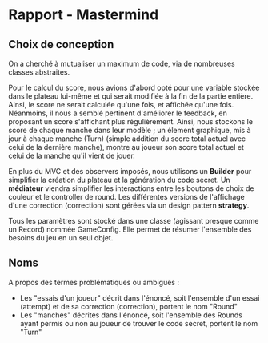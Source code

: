 # Rapport - Mastermind

## Choix de conception

On a cherché à mutualiser un maximum de code, via de nombreuses classes abstraites.

Pour le calcul du score, nous avions d'abord opté pour une variable stockée dans le plateau
lui-même et qui serait modifiée à la fin de la partie entière. Ainsi, le score ne serait calculée qu'une fois,
et affichée qu'une fois. Néanmoins, il nous a semblé pertinent d'améliorer le feedback, en proposant un score
s'affichant plus régulièrement. Ainsi, nous stockons le score de chaque manche dans leur
modèle ; un élement graphique, mis à jour à chaque manche (Turn) (simple addition du score total actuel avec celui
de la dernière manche), montre au joueur son score total actuel et celui de la manche qu'il vient de jouer.

En plus du MVC et des observers imposés, nous utilisons un __Builder__ pour simplifier la création du plateau et
la génération du code secret. Un __médiateur__ viendra simplifier les interactions entre les boutons de choix de
couleur et le controller de round. Les différentes versions de l'affichage d'une correction (correction) sont gérées
via un design pattern __strategy__.

Tous les paramètres sont stocké dans une classe (agissant presque comme un Record) nommée GameConfig. Elle permet
de résumer l'ensemble des besoins du jeu en un seul objet.

## Noms
A propos des termes problématiques ou ambiguës :
- Les "essais d'un joueur" décrit dans l'énoncé, soit l'ensemble d'un essai (attempt) et de sa correction (correction),
  portent le nom "Round" 
- Les "manches" décrites dans l'énoncé, soit l'ensemble des Rounds ayant permis ou non au joueur de trouver le code secret,
  portent le nom "Turn"